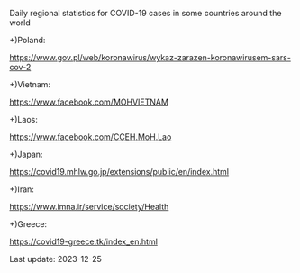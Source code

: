 Daily regional statistics for COVID-19 cases in some countries around the world

+)Poland: 

https://www.gov.pl/web/koronawirus/wykaz-zarazen-koronawirusem-sars-cov-2

+)Vietnam: 

https://www.facebook.com/MOHVIETNAM

+)Laos:

https://www.facebook.com/CCEH.MoH.Lao

+)Japan: 

https://covid19.mhlw.go.jp/extensions/public/en/index.html

+)Iran: 

https://www.imna.ir/service/society/Health

+)Greece:

https://covid19-greece.tk/index_en.html

Last update: 2023-12-25
